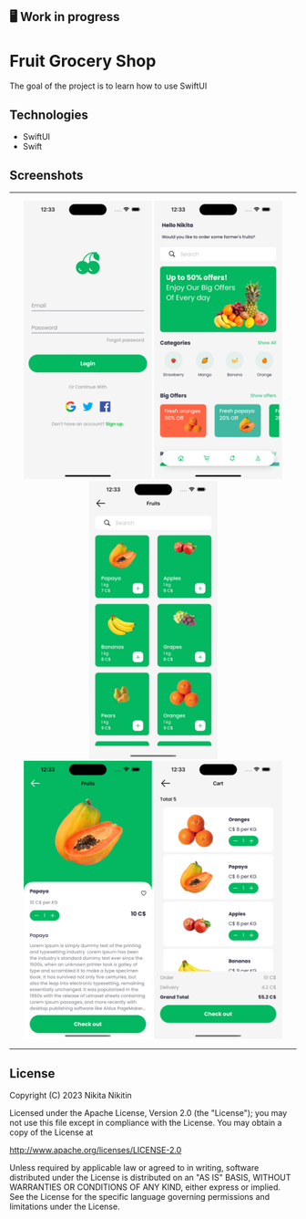 
## 🖥 Work in progress

# Fruit Grocery Shop

The goal of the project is to learn how to use SwiftUI

## Technologies

- SwiftUI
- Swift

## Screenshots

-----------------------------------------------------

<p align="center">
  <img src="login.png" width="225">
  <img src="main_1.png" width="225">
  <img src="search_1.png" width="225">
  </br>
  <img src="fruit_details_1.png" width="225">
  <img src="checkout_1.png" width="225">
</p>

-----------------------------------------------------

## License

Copyright (C) 2023 Nikita Nikitin

Licensed under the Apache License, Version 2.0 (the "License");
you may not use this file except in compliance with the License.
You may obtain a copy of the License at

http://www.apache.org/licenses/LICENSE-2.0

Unless required by applicable law or agreed to in writing, software
distributed under the License is distributed on an "AS IS" BASIS,
WITHOUT WARRANTIES OR CONDITIONS OF ANY KIND, either express or implied.
See the License for the specific language governing permissions and
limitations under the License.

